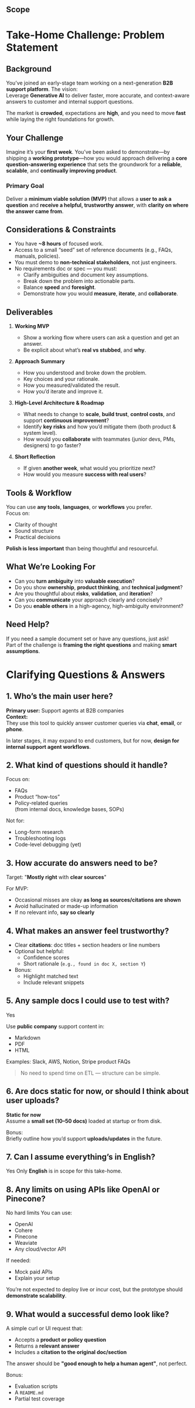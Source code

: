 ## Scope

# Take-Home Challenge: Problem Statement

## Background

You’ve joined an early-stage team working on a next-generation **B2B support platform**. The vision:  
Leverage **Generative AI** to deliver faster, more accurate, and context-aware answers to customer and internal support questions.

The market is **crowded**, expectations are **high**, and you need to move **fast** while laying the right foundations for growth.

## Your Challenge

Imagine it’s your **first week**. You’ve been asked to demonstrate—by shipping a **working prototype**—how you would approach delivering a **core question-answering experience** that sets the groundwork for a **reliable**, **scalable**, and **continually improving product**.

### Primary Goal

Deliver a **minimum viable solution (MVP)** that allows a **user to ask a question** and **receive a helpful, trustworthy answer**, with **clarity on where the answer came from**.

## Considerations & Constraints

- You have **~8 hours** of focused work.
- Access to a small “seed” set of reference documents (e.g., FAQs, manuals, policies).
- You must demo to **non-technical stakeholders**, not just engineers.
- No requirements doc or spec — you must:
  - Clarify ambiguities and document key assumptions.
  - Break down the problem into actionable parts.
  - Balance **speed** and **foresight**.
  - Demonstrate how you would **measure**, **iterate**, and **collaborate**.

## Deliverables

1. **Working MVP**
   - Show a working flow where users can ask a question and get an answer.
   - Be explicit about what’s **real vs stubbed**, and **why**.

2. **Approach Summary**
   - How you understood and broke down the problem.
   - Key choices and your rationale.
   - How you measured/validated the result.
   - How you’d iterate and improve it.

3. **High-Level Architecture & Roadmap**
   - What needs to change to **scale**, **build trust**, **control costs**, and support **continuous improvement**?
   - Identify **key risks** and how you’d mitigate them (both product & system level).
   - How would you **collaborate** with teammates (junior devs, PMs, designers) to go faster?

4. **Short Reflection**
   - If given **another week**, what would you prioritize next?
   - How would you measure **success with real users**?

## Tools & Workflow

You can use **any tools**, **languages**, or **workflows** you prefer.  
Focus on:

- Clarity of thought
- Sound structure
- Practical decisions

**Polish is less important** than being thoughtful and resourceful.

## What We’re Looking For

- Can you **turn ambiguity** into **valuable execution**?
- Do you show **ownership**, **product thinking**, and **technical judgment**?
- Are you thoughtful about **risks**, **validation**, and **iteration**?
- Can you **communicate** your approach clearly and concisely?
- Do you **enable others** in a high-agency, high-ambiguity environment?

## Need Help?

If you need a sample document set or have any questions, just ask!  
Part of the challenge is **framing the right questions** and making **smart assumptions**.

# Clarifying Questions & Answers

## 1. Who’s the main user here?

**Primary user:** Support agents at B2B companies  
**Context:**  
They use this tool to quickly answer customer queries via **chat**, **email**, or **phone**.

In later stages, it may expand to end customers, but for now, **design for internal support agent workflows**.

## 2. What kind of questions should it handle?

Focus on:

- FAQs
- Product “how-tos”
- Policy-related queries  
  (from internal docs, knowledge bases, SOPs)

Not for:

- Long-form research
- Troubleshooting logs
- Code-level debugging (yet)

## 3. How accurate do answers need to be?

Target: "**Mostly right** with **clear sources**"

For MVP:

- Occasional misses are okay **as long as sources/citations are shown**
- Avoid hallucinated or made-up information
- If no relevant info, **say so clearly**

## 4. What makes an answer feel trustworthy?

- Clear **citations**: doc titles + section headers or line numbers
- Optional but helpful:
  - Confidence scores
  - Short rationale (`e.g., found in doc X, section Y`)
- Bonus:
  - Highlight matched text
  - Include relevant snippets

## 5. Any sample docs I could use to test with?

Yes

Use **public company** support content in:

- Markdown
- PDF
- HTML

Examples: Slack, AWS, Notion, Stripe product FAQs

> No need to spend time on ETL — structure can be simple.

## 6. Are docs static for now, or should I think about user uploads?

**Static for now**  
Assume a **small set (10–50 docs)** loaded at startup or from disk.

Bonus:  
Briefly outline how you’d support **uploads/updates** in the future.

## 7. Can I assume everything’s in English?

Yes
Only **English** is in scope for this take-home.

## 8. Any limits on using APIs like OpenAI or Pinecone?

No hard limits
You can use:

- OpenAI
- Cohere
- Pinecone
- Weaviate
- Any cloud/vector API

If needed:

- Mock paid APIs
- Explain your setup

You’re not expected to deploy live or incur cost, but the prototype should **demonstrate scalability**.

## 9. What would a successful demo look like?

A simple curl or UI request that:

- Accepts a **product or policy question**
- Returns a **relevant answer**
- Includes a **citation to the original doc/section**

The answer should be **"good enough to help a human agent"**, not perfect.

Bonus:

- Evaluation scripts
- A `README.md`
- Partial test coverage
